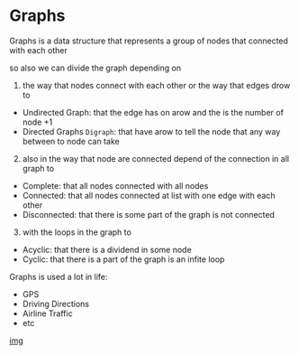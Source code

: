 # Graphs
Graphs is a data structure that represents a group of nodes that connected with each other 

so also we can divide the graph depending on 
1. the way that nodes connect with each other or the way that edges drow to
 - Undirected Graph: that the edge has on arow and the is the number of node +1
 - Directed Graphs `Digraph`: that have arow to tell the node that any way between to node can take
2. also in the way that node are connected depend of the connection in all graph to
- Complete: that all nodes connected with all nodes
- Connected: that all nodes connected at list with one edge with each other
- Disconnected: that there is some part of the graph is not connected
3. with the loops in the graph to
 - Acyclic: that there is a dividend in some node
 - Cyclic: that there is a part of the graph is an infite loop

 Graphs is used a lot in life:
- GPS
- Driving Directions
- Airline Traffic
- etc
 
[img](./Graphs.png)